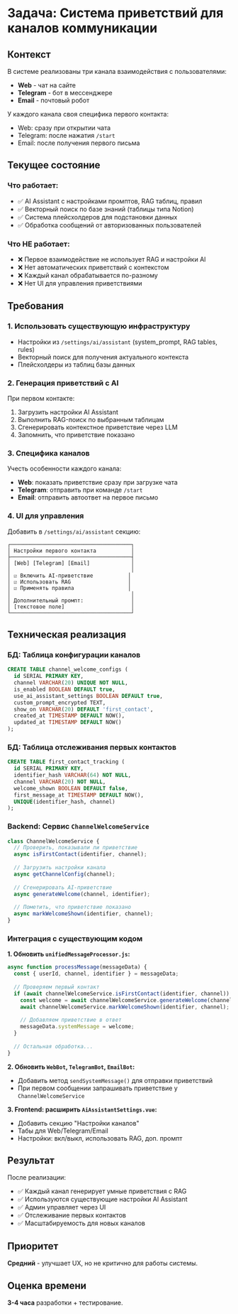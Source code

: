 # Задача: Система приветствий для каналов коммуникации

## Контекст

В системе реализованы три канала взаимодействия с пользователями:
- **Web** - чат на сайте
- **Telegram** - бот в мессенджере
- **Email** - почтовый робот

У каждого канала своя специфика первого контакта:
- Web: сразу при открытии чата
- Telegram: после нажатия `/start`
- Email: после получения первого письма

## Текущее состояние

### Что работает:
- ✅ AI Assistant с настройками промптов, RAG таблиц, правил
- ✅ Векторный поиск по базе знаний (таблицы типа Notion)
- ✅ Система плейсхолдеров для подстановки данных
- ✅ Обработка сообщений от авторизованных пользователей

### Что НЕ работает:
- ❌ Первое взаимодействие не использует RAG и настройки AI
- ❌ Нет автоматических приветствий с контекстом
- ❌ Каждый канал обрабатывается по-разному
- ❌ Нет UI для управления приветствиями

## Требования

### 1. Использовать существующую инфраструктуру
- Настройки из `/settings/ai/assistant` (system_prompt, RAG tables, rules)
- Векторный поиск для получения актуального контекста
- Плейсхолдеры из таблиц базы данных

### 2. Генерация приветствий с AI
При первом контакте:
1. Загрузить настройки AI Assistant
2. Выполнить RAG-поиск по выбранным таблицам
3. Сгенерировать контекстное приветствие через LLM
4. Запомнить, что приветствие показано

### 3. Специфика каналов
Учесть особенности каждого канала:
- **Web**: показать приветствие сразу при загрузке чата
- **Telegram**: отправить при команде `/start`
- **Email**: отправить автоответ на первое письмо

### 4. UI для управления
Добавить в `/settings/ai/assistant` секцию:
```
┌──────────────────────────────────────┐
│ Настройки первого контакта           │
├──────────────────────────────────────┤
│ [Web] [Telegram] [Email]             │
│                                      │
│ ☑ Включить AI-приветствие           │
│ ☑ Использовать RAG                  │
│ ☑ Применять правила                 │
│                                      │
│ Дополнительный промпт:               │
│ [текстовое поле]                     │
└──────────────────────────────────────┘
```

## Техническая реализация

### БД: Таблица конфигурации каналов
```sql
CREATE TABLE channel_welcome_configs (
  id SERIAL PRIMARY KEY,
  channel VARCHAR(20) UNIQUE NOT NULL,
  is_enabled BOOLEAN DEFAULT true,
  use_ai_assistant_settings BOOLEAN DEFAULT true,
  custom_prompt_encrypted TEXT,
  show_on VARCHAR(20) DEFAULT 'first_contact',
  created_at TIMESTAMP DEFAULT NOW(),
  updated_at TIMESTAMP DEFAULT NOW()
);
```

### БД: Таблица отслеживания первых контактов
```sql
CREATE TABLE first_contact_tracking (
  id SERIAL PRIMARY KEY,
  identifier_hash VARCHAR(64) NOT NULL,
  channel VARCHAR(20) NOT NULL,
  welcome_shown BOOLEAN DEFAULT false,
  first_message_at TIMESTAMP DEFAULT NOW(),
  UNIQUE(identifier_hash, channel)
);
```

### Backend: Сервис `ChannelWelcomeService`
```javascript
class ChannelWelcomeService {
  // Проверить, показывали ли приветствие
  async isFirstContact(identifier, channel);
  
  // Загрузить настройки канала
  async getChannelConfig(channel);
  
  // Сгенерировать AI-приветствие
  async generateWelcome(channel, identifier);
  
  // Пометить, что приветствие показано
  async markWelcomeShown(identifier, channel);
}
```

### Интеграция с существующим кодом

**1. Обновить `unifiedMessageProcessor.js`:**
```javascript
async function processMessage(messageData) {
  const { userId, channel, identifier } = messageData;
  
  // Проверяем первый контакт
  if (await channelWelcomeService.isFirstContact(identifier, channel)) {
    const welcome = await channelWelcomeService.generateWelcome(channel, identifier);
    await channelWelcomeService.markWelcomeShown(identifier, channel);
    
    // Добавляем приветствие в ответ
    messageData.systemMessage = welcome;
  }
  
  // Остальная обработка...
}
```

**2. Обновить `WebBot`, `TelegramBot`, `EmailBot`:**
- Добавить метод `sendSystemMessage()` для отправки приветствий
- При первом сообщении запрашивать приветствие у `ChannelWelcomeService`

**3. Frontend: расширить `AiAssistantSettings.vue`:**
- Добавить секцию "Настройки каналов"
- Табы для Web/Telegram/Email
- Настройки: вкл/выкл, использовать RAG, доп. промпт

## Результат

После реализации:
- ✅ Каждый канал генерирует умные приветствия с RAG
- ✅ Используются существующие настройки AI Assistant
- ✅ Админ управляет через UI
- ✅ Отслеживание первых контактов
- ✅ Масштабируемость для новых каналов

## Приоритет
**Средний** - улучшает UX, но не критично для работы системы.

## Оценка времени
**3-4 часа** разработки + тестирование.

